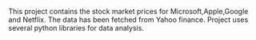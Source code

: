 This project contains the stock market prices for Microsoft,Apple,Google and Netflix. 
The data has been fetched from Yahoo finance.
Project uses several python libraries for data analysis.
